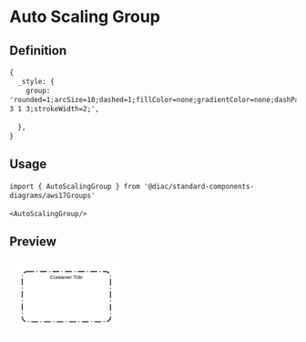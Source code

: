 # Auto Scaling Group

## Definition

```
{
  _style: {
    group: 'rounded=1;arcSize=10;dashed=1;fillColor=none;gradientColor=none;dashPattern=8 3 1 3;strokeWidth=2;',
    
  },
}
```

## Usage

```
import { AutoScalingGroup } from '@diac/standard-components-diagrams/aws17Groups'

<AutoScalingGroup/>
```

## Preview

<img src="./auto-scaling-group.png" width="200"/>
